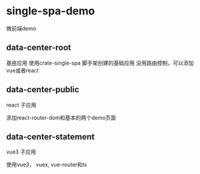 # single-spa-demo
微前端demo


## data-center-root
基座应用
使用crate-single-spa 脚手架创建的基础应用
没用路由控制，可以添加vue或者react



## data-center-public
react 子应用

添加react-router-dom和基本的两个demo页面
## data-center-statement
vue3 子应用

使用vue3， vuex, vue-router和ts


